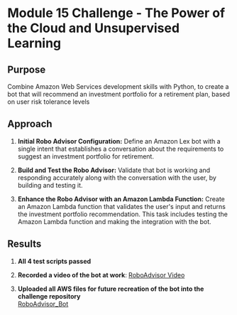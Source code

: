 # Module 15 Challenge - The Power of the Cloud and Unsupervised Learning

## Purpose
Combine Amazon Web Services development skills with Python, to create a bot that will recommend an investment portfolio for a retirement plan, based on user risk tolerance levels

## Approach
1. **Initial Robo Advisor Configuration:** Define an Amazon Lex bot with a single intent that establishes a conversation about the requirements to suggest an investment portfolio for retirement.

2. **Build and Test the Robo Advisor:** Validate that bot is working and responding accurately along with the conversation with the user, by building and testing it.

3. **Enhance the Robo Advisor with an Amazon Lambda Function:** Create an Amazon Lambda function that validates the user's input and returns the investment portfolio recommendation. This task includes testing the Amazon Lambda function and making the integration with the bot.

## Results
1. **All 4 test scripts passed**

2. **Recorded a video of the bot at work**: [RoboAdvisor Video](RoboAdvisor_sample.mov)

3. **Uploaded all AWS files for future recreation of the bot into the challenge repository**<br>
[RoboAdvisor_Bot](RoboAdvisor_Bot.zip)
